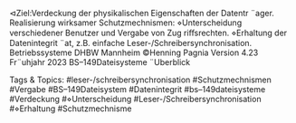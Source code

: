 ⊲Ziel:Verdeckung der physikalischen Eigenschaften der Datentr ¨ager.
Realisierung wirksamer Schutzmechnismen:
⋄Unterscheidung verschiedener Benutzer und Vergabe von Zug riﬀsrechten.
⋄Erhaltung der Datenintegrit ¨at, z.B. einfache Leser-/Schreibersynchronisation.
Betriebssysteme DHBW Mannheim ©Henning Pagnia Version 4.23 Fr¨uhjahr 2023 BS–149Dateisysteme ¨Uberblick

   Tags & Topics:
   #leser-/schreibersynchronisation
   #Schutzmechnismen
   #Vergabe
   #BS–149Dateisystem
   #Datenintegrit
   #bs–149dateisysteme
   #Verdeckung
   #⋄Unterscheidung
   #Leser-/Schreibersynchronisation
   #⋄Erhaltung
   #Schutzmechnisme